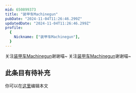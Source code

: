 ```yaml
---
mid: 650899373
title: "装甲车Machinegun"
pubDate: "2024-11-04T11:26:46.299Z"
updatedDate: "2024-11-04T11:26:46.299Z"
profile:
  {
    Nickname: ["装甲车Machinegun"],
  }
---
```


关注[装甲车Machinegun](https://space.bilibili.com/650899373)谢谢喵~ 关注[装甲车Machinegun](https://space.bilibili.com/650899373)谢谢喵~

## 此条目有待补充
你可以在[这里](https://github.com/Yuhanawa/VTuber.ICU/edit/master/src/content/v/装甲车Machinegun/index.md)编辑本文
